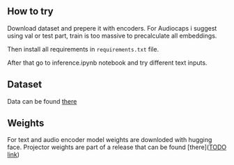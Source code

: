 ## How to try

Download dataset and prepere it with encoders. For Audiocaps i suggest using val or test part, train is too massive to precalculate all embeddings.

Then install all requirements in `requirements.txt` file.

After that go to inference.ipynb notebook and try different text inputs. 

## Dataset

Data can be found [there](https://github.com/OFA-Sys/ONE-PEACE/blob/main/datasets.md#:~:text=Dataset%20for%20AudioCaps)

## Weights

For text and audio encoder model weights are downloded with hugging face. Projector weights are part of a release that can be found [there]([TODO link](https://github.com/Anuiel/small-clap/releases/tag/Main))
